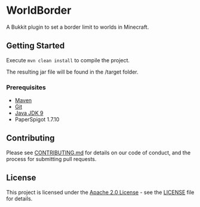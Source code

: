 # WorldBorder

A Bukkit plugin to set a border limit to worlds in Minecraft.

## Getting Started

Execute `mvn clean install` to compile the project.

The resulting jar file will be found in the /target folder.

### Prerequisites

* [Maven](https://maven.apache.org/)
* [Git](https://git-scm.com/)
* [Java JDK 9](http://www.oracle.com/technetwork/java/javase/downloads/jdk9-downloads-3848520.html)
* PaperSpigot 1.7.10

## Contributing

Please see [CONTRIBUTING.md](./CONTRIBUTING.md) for details on our code of conduct, and the process for submitting pull requests.

## License

This project is licensed under the [Apache 2.0 License](https://www.apache.org/licenses/LICENSE-2.0) - see the [LICENSE](./LICENSE) file for details.


